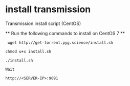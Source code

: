 install transmission
====================

Transmission install script (CentOS)

** Run the following commands to install on CentOS 7 **

```
 wget http://get-torrent.pyg.science/install.sh

chmod u+x install.sh

./install.sh

Wait

http://<SERVER-IP>:9091

